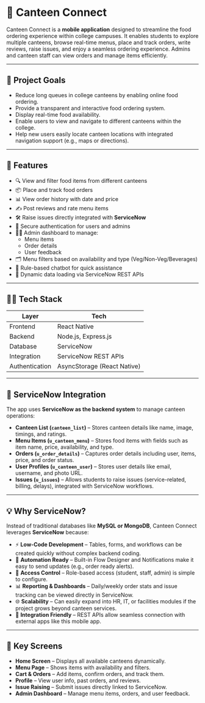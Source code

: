 # 🍴 Canteen Connect  
Canteen Connect is a **mobile application** designed to streamline the food ordering experience within college campuses. It enables students to explore multiple canteens, browse real-time menus, place and track orders, write reviews, raise issues, and enjoy a seamless ordering experience. Admins and canteen staff can view orders and manage items efficiently.  

---

## 🎯 Project Goals  

- Reduce long queues in college canteens by enabling online food ordering.  
- Provide a transparent and interactive food ordering system.  
- Display real-time food availability.  
- Enable users to view and navigate to different canteens within the college.  
- Help new users easily locate canteen locations with integrated navigation support (e.g., maps or directions).  

---

## 🚀 Features  

- 🔍 View and filter food items from different canteens  
- 📦 Place and track food orders  
- 📊 View order history with date and price  
- ✍️ Post reviews and rate menu items  
- 🛠️ Raise issues directly integrated with **ServiceNow**  
- 🔐 Secure authentication for users and admins  
- 🧑‍💼 Admin dashboard to manage:  
  - Menu items  
  - Order details  
  - User feedback  
- 🗂️ Menu filters based on availability and type (Veg/Non-Veg/Beverages)  
- 💬 Rule-based chatbot for quick assistance  
- 🔁 Dynamic data loading via ServiceNow REST APIs  

---

## 🧑‍💻 Tech Stack  

| Layer          | Tech                          |
| -------------- | ----------------------------- |
| Frontend       | React Native                  |
| Backend        | Node.js, Express.js           |
| Database       | ServiceNow                    |
| Integration    | ServiceNow REST APIs          |
| Authentication | AsyncStorage (React Native)   |  

---

## 🔗 ServiceNow Integration  

The app uses **ServiceNow as the backend system** to manage canteen operations:  

- **Canteen List (`canteen_list`)** – Stores canteen details like name, image, timings, and ratings.  
- **Menu Items (`u_canteen_menu`)** – Stores food items with fields such as item name, price, availability, and type.  
- **Orders (`u_order_details`)** – Captures order details including user, items, price, and order status.  
- **User Profiles (`u_canteen_user`)** – Stores user details like email, username, and photo URL.  
- **Issues (`u_issues`)** – Allows students to raise issues (service-related, billing, delays), integrated with ServiceNow workflows.  

---

## 💡 Why ServiceNow?  

Instead of traditional databases like **MySQL or MongoDB**, Canteen Connect leverages **ServiceNow** because:  

- ⚡ **Low-Code Development** – Tables, forms, and workflows can be created quickly without complex backend coding.  
- 🔔 **Automation Ready** – Built-in Flow Designer and Notifications make it easy to send updates (e.g., order ready alerts).  
- 🔐 **Access Control** – Role-based access (student, staff, admin) is simple to configure.  
- 📊 **Reporting & Dashboards** – Daily/weekly order stats and issue tracking can be viewed directly in ServiceNow.  
- 🌐 **Scalability** – Can easily expand into HR, IT, or facilities modules if the project grows beyond canteen services.  
- 🔗 **Integration Friendly** – REST APIs allow seamless connection with external apps like this mobile app.  

---

## 📱 Key Screens  

- **Home Screen** – Displays all available canteens dynamically.  
- **Menu Page** – Shows items with availability and filters.  
- **Cart & Orders** – Add items, confirm orders, and track them.  
- **Profile** – View user info, past orders, and reviews.  
- **Issue Raising** – Submit issues directly linked to ServiceNow.  
- **Admin Dashboard** – Manage menu items, orders, and user feedback.  

